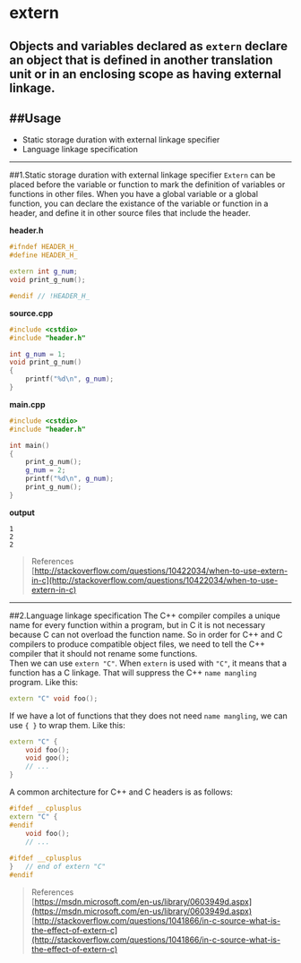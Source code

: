 extern
=====
Objects and variables declared as `extern` declare an object that is defined in another translation unit or in an enclosing scope as having external linkage.
---------
##Usage
---
* Static storage duration with external linkage specifier
* Language linkage specification

***
##1.Static storage duration with external linkage specifier
`Extern` can be placed before the variable or function to mark the definition of variables or functions in other files. When you have a global variable or a global function, you can declare the existance of the variable or function in a header, and define it in other source files that include the header.<br>

**header.h**
```c++
#ifndef HEADER_H_
#define HEADER_H_

extern int g_num;
void print_g_num();

#endif // !HEADER_H_
```
**source.cpp**
```c++
#include <cstdio>
#include "header.h"

int g_num = 1;
void print_g_num()
{
    printf("%d\n", g_num);
}
```
**main.cpp**
```c++
#include <cstdio>
#include "header.h"

int main()
{
    print_g_num();
    g_num = 2;
    printf("%d\n", g_num);
    print_g_num();
}
```
**output**
```
1
2
2
```
>References<br>
[http://stackoverflow.com/questions/10422034/when-to-use-extern-in-c](http://stackoverflow.com/questions/10422034/when-to-use-extern-in-c)

***
##2.Language linkage specification
The C++ compiler compiles a unique name for every function within a program, but in C it is not necessary because C can not overload the function name. So in order for C++ and C compilers to produce compatible object files, we need to tell the C++ compiler that it should not rename some functions.<br>
Then we can use `extern "C"`. When `extern` is used with `"C"`, it means that a function has a C linkage. That will suppress the C++ `name mangling` program. Like this:<br>
```c++
extern "C" void foo();
```
If we have a lot of functions that they does not need `name mangling`, we can use `{ }` to wrap them. Like this:<br>
```c++
extern "C" {
    void foo();
    void goo();
    // ...
}
```
A common architecture for C++ and C headers is as follows:
```c++
#ifdef __cplusplus
extern "C" {
#endif
    void foo();
    // ...
    
#ifdef __cplusplus
}   // end of extern "C"
#endif
```
>References<br>
[https://msdn.microsoft.com/en-us/library/0603949d.aspx](https://msdn.microsoft.com/en-us/library/0603949d.aspx)<br>
[http://stackoverflow.com/questions/1041866/in-c-source-what-is-the-effect-of-extern-c](http://stackoverflow.com/questions/1041866/in-c-source-what-is-the-effect-of-extern-c)<br>
